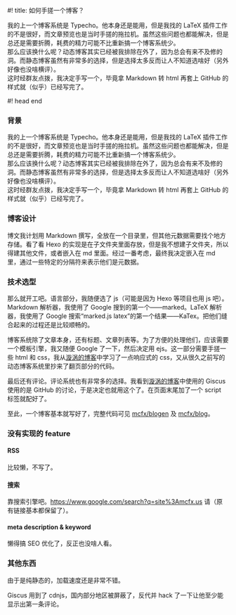 #! title: 如何手搓一个博客？

我的上一个博客系统是 Typecho。他本身还是能用，但是我找的 LaTeX 插件工作的不是很好，而文章预览也是当时手搓的拖拉机。虽然这些问题也都能解决，但是总还是需要折腾，耗费的精力可能不比重新搞一个博客系统少。  
那么应该换什么呢？动态博客其实已经被我排除在外了，因为总会有来不及修的洞。而静态博客虽然有非常多的选择，但是选择太多反而让人不知道选啥好（另外好像也没啥横评）。  
这时经群友点拨，我决定手写一个，毕竟拿 Markdown 转 html 再套上 GitHub 的样式就（似乎）已经写完了。

#! head end

### 背景

我的上一个博客系统是 Typecho。他本身还是能用，但是我找的 LaTeX 插件工作的不是很好，而文章预览也是当时手搓的拖拉机。虽然这些问题也都能解决，但是总还是需要折腾，耗费的精力可能不比重新搞一个博客系统少。  
那么应该换什么呢？动态博客其实已经被我排除在外了，因为总会有来不及修的洞。而静态博客虽然有非常多的选择，但是选择太多反而让人不知道选啥好（另外好像也没啥横评）。  
这时经群友点拨，我决定手写一个，毕竟拿 Markdown 转 html 再套上 GitHub 的样式就（似乎）已经写完了。

### 博客设计

博文我计划用 Markdown 撰写，全放在一个目录里，但其他元数据需要找个地方存储。看了看 Hexo 的实现是在子文件夹里面存放，但是我不想建子文件夹，所以得建其他文件，或者嵌入在 md 里面。经过一番考虑，最终我决定嵌入在 md 里，通过一些特定的分隔符来表示他们是元数据。

### 技术选型

那么就开工吧。语言部分，我随便选了 js（可能是因为 Hexo 等项目也用 js 吧）。Markdown 解析器，我使用了 Google 搜到的第一个——marked。LaTeX 解析器，我使用了 Google 搜索“marked.js latex”的第一个结果——KaTex。把他们缝合起来的过程还是比较顺畅的。

博客系统除了文章本身，还有标题、文章列表等。为了方便的处理他们，应该需要一个模板引擎，我又随便 Google 了一下，然后决定用 ejs。这一部分需要手搓一些 html 和 css，我从[漩涡的博客](https://xuanwo.io/)中学习了一点响应式的 css，又从很久之前写的动态博客系统里抄来了翻页部分的代码。

最后还有评论。评论系统也有非常多的选择。我看到[漩涡的博客](https://xuanwo.io/)中使用的 Giscus 使用的是 GitHub 的讨论，于是决定也就用这个了。在页面末尾加了一个 script 标签就配好了。

至此，一个博客基本就写好了，完整代码可见 [mcfx/blogen](https://github.com/mcfx/blogen) 及 [mcfx/blog](https://github.com/mcfx/blog)。

### 没有实现的 feature

#### RSS

比较懒，不写了。

#### 搜索

靠搜索引擎吧。https://www.google.com/search?q=site%3Amcfx.us 请（原有链接基本都保留了）。

#### meta description & keyword

懒得搞 SEO 优化了，反正也没啥人看。

### 其他东西

由于是纯静态的，加载速度还是非常不错。

Giscus 用到了 cdnjs，国内部分地区被屏蔽了，反代并 hack 了一下让他至少能显示出第一条评论。